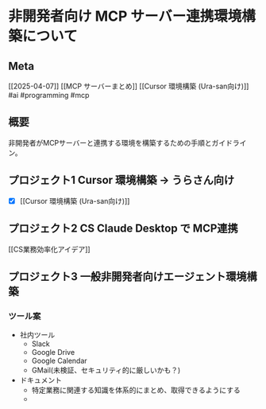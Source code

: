 # 非開発者向け MCP サーバー連携環境構築について

## Meta

[[2025-04-07]] [[MCP サーバーまとめ]] [[Cursor 環境構築 (Ura-san向け)]]
#ai #programming #mcp

## 概要

非開発者がMCPサーバーと連携する環境を構築するための手順とガイドライン。

## プロジェクト1 Cursor 環境構築 -> うらさん向け

- [x] [[Cursor 環境構築 (Ura-san向け)]]

## プロジェクト2 CS Claude Desktop で MCP連携

[[CS業務効率化アイデア]]

## プロジェクト3 一般非開発者向けエージェント環境構築

### ツール案

- 社内ツール
	- Slack
	- Google Drive
	- Google Calendar
	- GMail(未検証、セキュリティ的に厳しいかも？)
- ドキュメント
	- 特定業務に関連する知識を体系的にまとめ、取得できるようにする
	- 